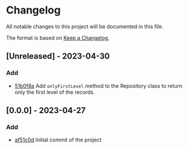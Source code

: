 # Changelog

All notable changes to this project will be documented in this file.

The format is based on [Keep a Changelog](https://keepachangelog.com/en/1.0.0/),


## [Unreleased] - 2023-04-30
### Add
- [51b0f8a](https://github.com/Briofy/repository-laravel/commit/51b0f8ab1a3aa8d556711a624bd65d0b30a62f63) Add `onlyFirstLevel` method to the Repository class to return only the first level of the records.

## [0.0.0] - 2023-04-27
### Add
- [af51c0d](https://github.com/Briofy/repository-laravel/commit/af51c0d678fe25dee24425848537c6903bc01d49) Initial commit of the project
